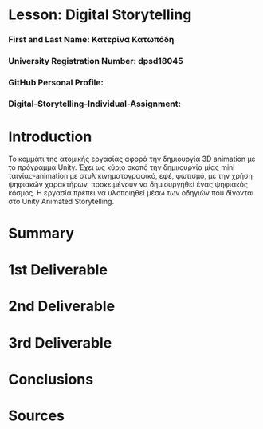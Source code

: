 # Lesson: Digital Storytelling

### First and Last Name: Κατερίνα Κατωπόδη
### University Registration Number: dpsd18045
### GitHub Personal Profile: 
### Digital-Storytelling-Individual-Assignment: 

# Introduction
Το κομμάτι της ατομικής εργασίας αφορά την δημιουργία 3D animation με το πρόγραμμα Unity. Έχει ως κύριο σκοπό την δημιιουργία μίας mini ταινίας-animation με στυλ κινηματογραφικό, εφέ, φωτισμό, με την χρήση ψηφιακών χαρακτήρων, προκειμένουν να δημιουργηθεί ένας ψηφιακός κόσμος. Η εργασία πρέπει να υλοποιηθεί μέσω των οδηγιών που δίνονται στο Unity Animated Storytelling. 


# Summary


# 1st Deliverable


# 2nd Deliverable


# 3rd Deliverable 


# Conclusions


# Sources
